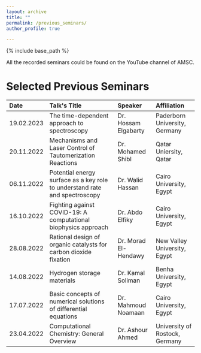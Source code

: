 ```yaml
---
layout: archive
title: ""
permalink: /previous_seminars/
author_profile: true

---
```


{% include base_path %}

All the recorded seminars could be found on the YouTube channel of AMSC.

Selected Previous Seminars
============

| Date | Talk's Title | Speaker | Affiliation |
|:---- |:------------ |:------- |:------------|
| 19.02.2023 | The time-dependent approach to spectroscopy | Dr. Hossam Elgabarty | Paderborn University, Germany |
| 20.11.2022 | Mechanisms and Laser Control of Tautomerization Reactions | Dr. Mohamed Shibl | Qatar Uniersity, Qatar | 
| 06.11.2022 | Potential energy surface as a key role to understand rate and spectroscopy | Dr. Walid Hassan | Cairo University, Egypt |
| 16.10.2022 | Fighting against COVID-19: A computational biophysics approach | Dr. Abdo Elfiky | Cairo University, Egypt |
| 28.08.2022 | Rational design of organic catalysts for carbon dioxide fixation | Dr. Morad El-Hendawy | New Valley University, Egypt |
| 14.08.2022 | Hydrogen storage materials | Dr. Kamal Soliman | Benha University, Egypt |
| 17.07.2022 | Basic concepts of numerical solutions of differential equations | Dr. Mahmoud Noamaan | Cairo University, Egypt | 
| 23.04.2022 | Computational Chemistry: General Overview | Dr. Ashour Ahmed | University of Rostock, Germany |
